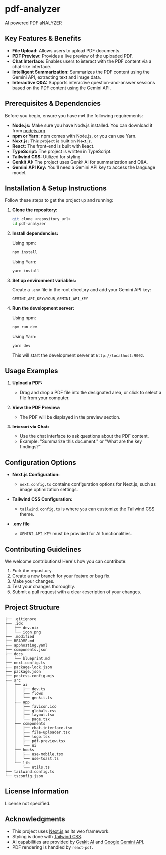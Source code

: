 # pdf-analyzer

AI powered PDF aNALYZER

## Key Features & Benefits

- **File Upload:** Allows users to upload PDF documents.
- **PDF Preview:** Provides a live preview of the uploaded PDF.
- **Chat Interface:** Enables users to interact with the PDF content via a chat-like interface.
- **Intelligent Summarization:** Summarizes the PDF content using the Gemini API, extracting text and image data.
- **Interactive Q&A:** Supports interactive question-and-answer sessions based on the PDF content using the Gemini API.

## Prerequisites & Dependencies

Before you begin, ensure you have met the following requirements:

- **Node.js:** Make sure you have Node.js installed. You can download it from [nodejs.org](https://nodejs.org/).
- **npm or Yarn:** npm comes with Node.js, or you can use Yarn.
- **Next.js:** This project is built on Next.js.
- **React:** The front-end is built with React.
- **TypeScript:** The project is written in TypeScript.
- **Tailwind CSS:** Utilized for styling.
- **Genkit AI:** The project uses Genkit AI for summarization and Q&A.
- **Gemini API Key:** You'll need a Gemini API key to access the language model.

## Installation & Setup Instructions

Follow these steps to get the project up and running:

1. **Clone the repository:**

   ```bash
   git clone <repository_url>
   cd pdf-analyzer
   ```

2. **Install dependencies:**

   Using npm:

   ```bash
   npm install
   ```

   Using Yarn:

   ```bash
   yarn install
   ```

3. **Set up environment variables:**

   Create a `.env` file in the root directory and add your Gemini API key:

   ```
   GEMINI_API_KEY=YOUR_GEMINI_API_KEY
   ```

4. **Run the development server:**

   Using npm:

   ```bash
   npm run dev
   ```

   Using Yarn:

   ```bash
   yarn dev
   ```

   This will start the development server at `http://localhost:9002`.

## Usage Examples

1.  **Upload a PDF:**

    -   Drag and drop a PDF file into the designated area, or click to select a file from your computer.

2.  **View the PDF Preview:**

    -   The PDF will be displayed in the preview section.

3.  **Interact via Chat:**

    -   Use the chat interface to ask questions about the PDF content.
    -   Example: "Summarize this document." or "What are the key findings?"

## Configuration Options

-   **Next.js Configuration:**
    -   `next.config.ts` contains configuration options for Next.js, such as image optimization settings.

-   **Tailwind CSS Configuration:**
    -   `tailwind.config.ts` is where you can customize the Tailwind CSS theme.

-   **.env file**
    - `GEMINI_API_KEY` must be provided for AI functionalities.

## Contributing Guidelines

We welcome contributions! Here's how you can contribute:

1.  Fork the repository.
2.  Create a new branch for your feature or bug fix.
3.  Make your changes.
4.  Test your changes thoroughly.
5.  Submit a pull request with a clear description of your changes.

## Project Structure

```
├── .gitignore
├── .idx
│   ├── dev.nix
│   └── icon.png
├── .modified
├── README.md
├── apphosting.yaml
├── components.json
├── docs
│   └── blueprint.md
├── next.config.ts
├── package-lock.json
├── package.json
├── postcss.config.mjs
├── src
│   ├── ai
│   │   ├── dev.ts
│   │   ├── flows
│   │   └── genkit.ts
│   ├── app
│   │   ├── favicon.ico
│   │   ├── globals.css
│   │   ├── layout.tsx
│   │   └── page.tsx
│   ├── components
│   │   ├── chat-interface.tsx
│   │   ├── file-uploader.tsx
│   │   ├── logo.tsx
│   │   ├── pdf-preview.tsx
│   │   └── ui
│   ├── hooks
│   │   ├── use-mobile.tsx
│   │   └── use-toast.ts
│   └── lib
│       └── utils.ts
├── tailwind.config.ts
└── tsconfig.json
```

## License Information

License not specified.

## Acknowledgments

-   This project uses [Next.js](https://nextjs.org/) as its web framework.
-   Styling is done with [Tailwind CSS](https://tailwindcss.com/).
-   AI capabilities are provided by [Genkit AI](https://genkit.dev/) and [Google Gemini API](https://ai.google.dev/).
-   PDF rendering is handled by `react-pdf`.
